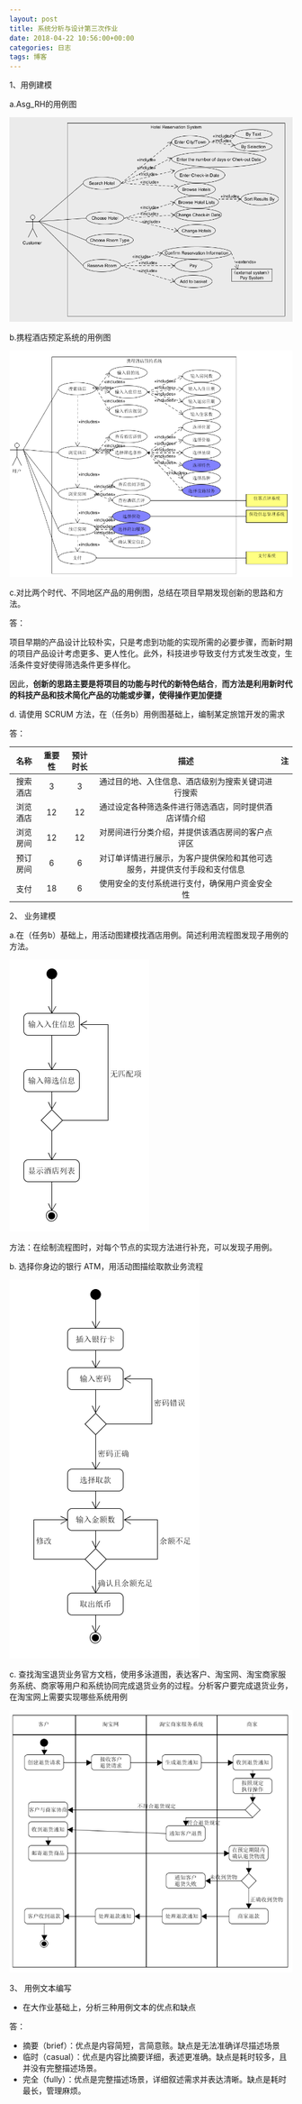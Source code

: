 ```yaml
---
layout: post
title: 系统分析与设计第三次作业
date: 2018-04-22 10:56:00+00:00
categories: 日志
tags: 博客
---
```


1、用例建模

a.Asg_RH的用例图

![](https://github.com/zhuwh9/zhuwh9.github.io/blob/master/images/SSAD-hw3/Asg_RH.png?raw=true)

b.携程酒店预定系统的用例图

![](https://github.com/zhuwh9/zhuwh9.github.io/blob/master/images/SSAD-hw3/Ctrip.png?raw=true)

c.对比两个时代、不同地区产品的用例图，总结在项目早期发现创新的思路和方法。

答：

项目早期的产品设计比较朴实，只是考虑到功能的实现所需的必要步骤，而新时期的项目产品设计考虑更多、更人性化。此外，科技进步导致支付方式发生改变，生活条件变好使得筛选条件更多样化。

因此，**创新的思路主要是将项目的功能与时代的新特色结合**，**而方法是利用新时代的科技产品和技术简化产品的功能或步骤，使得操作更加便捷**

d. 请使用 SCRUM 方法，在（任务b）用例图基础上，编制某定旅馆开发的需求

答：

|   名称   | 重要性 | 预计时长 |                             描述                             |  注  |
| :------: | :----: | :------: | :----------------------------------------------------------: | :--: |
| 搜索酒店 |   3    |    3     |      通过目的地、入住信息、酒店级别为搜索关键词进行搜索      |      |
| 浏览酒店 |   12   |    12    |    通过设定各种筛选条件进行筛选酒店，同时提供酒店详情介绍    |      |
| 浏览房间 |   12   |    12    |       对房间进行分类介绍，并提供该酒店房间的客户点评区       |      |
| 预订房间 |   6    |    6     | 对订单详情进行展示，为客户提供保险和其他可选服务，并提供支付手段和支付信息 |      |
|   支付   |   18   |    6     |        使用安全的支付系统进行支付，确保用户资金安全性        |      |

2、 业务建模

a.在（任务b）基础上，用活动图建模找酒店用例。简述利用流程图发现子用例的方法。

![](https://github.com/zhuwh9/zhuwh9.github.io/blob/master/images/SSAD-hw3/2a.png?raw=true)

方法：在绘制流程图时，对每个节点的实现方法进行补充，可以发现子用例。

b. 选择你身边的银行 ATM，用活动图描绘取款业务流程

![](https://github.com/zhuwh9/zhuwh9.github.io/blob/master/images/SSAD-hw3/ATM.png?raw=true)

c. 查找淘宝退货业务官方文档，使用多泳道图，表达客户、淘宝网、淘宝商家服务系统、商家等用户和系统协同完成退货业务的过程。分析客户要完成退货业务，在淘宝网上需要实现哪些系统用例

![](https://github.com/zhuwh9/zhuwh9.github.io/blob/master/images/SSAD-hw3/taobao.png?raw=true)

3、 用例文本编写

- 在大作业基础上，分析三种用例文本的优点和缺点

答：

- 摘要（brief）：优点是内容简短，言简意赅。缺点是无法准确详尽描述场景
- 临时（casual）：优点是内容比摘要详细，表述更准确。缺点是耗时较多，且并没有完整描述场景。
- 完全（fully）：优点是完整描述场景，详细叙述需求并表达清晰。缺点是耗时最长，管理麻烦。